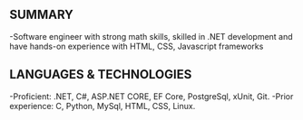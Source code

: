 ## SUMMARY ##
-Software engineer with strong math skills, skilled in .NET development and have hands-on experience with HTML, CSS, Javascript frameworks

## LANGUAGES & TECHNOLOGIES ##
-Proficient: .NET, C#, ASP.NET CORE, EF Core, PostgreSql, xUnit, Git.
-Prior experience: C, Python, MySql, HTML, CSS, Linux.
